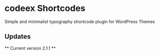 # codeex Shortcodes
Simple and minimalist typography shortcode plugin for WordPress Themes

## Updates
** Current version 2.1.1 **
